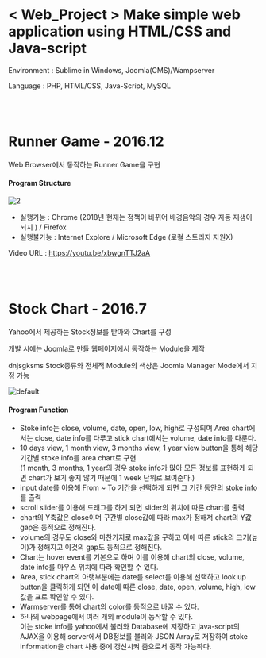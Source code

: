 # < Web_Project > Make simple web application using HTML/CSS and Java-script

<p>Environment : Sublime in Windows, Joomla(CMS)/Wampserver </p>
<p>Language : PHP, HTML/CSS, Java-Script, MySQL </p>

<br><br>

# Runner Game - 2016.12
<p> Web Browser에서 동작하는 Runner Game을 구현 </p>

#### Program Structure
![2](https://user-images.githubusercontent.com/21214309/48601360-dada7300-e9b2-11e8-8b19-10ff36421000.JPG)

- 실행가능 : Chrome (2018년 현재는 정책이 바뀌어 배경음악의 경우 자동 재생이 되지 ) / Firefox
- 실행불가능 : Internet Explore / Microsoft Edge (로컬 스토리지 지원X)

Video URL : https://youtu.be/xbwgnTTJ2aA

<br><br>

# Stock Chart - 2016.7
<p> Yahoo에서 제공하는 Stock정보를 받아와 Chart를 구성 </p>
<p> 개발 시에는 Joomla로 만들 웹페이지에서 동작하는 Module을 제작 </p>
<p> dnjsgksms Stock종류와 전체적 Module의 색상은 Joomla Manager Mode에서 지정 가능</p>

![default](https://user-images.githubusercontent.com/21214309/48601359-da41dc80-e9b2-11e8-9eca-c5e525bd9a44.JPG)

#### Program Function
- Stoke info는 close, volume, date, open, low, high로 구성되며 Area chart에서는 close, date info를 다루고 stick chart에서는 volume, date info를 다룬다.
- 10 days view, 1 month view, 3 months view, 1 year view button을 통해 해당 기간별 stoke info를 area chart로 구현 <br>
(1 month, 3 months, 1 year의 경우 stoke info가 많아 모든 정보를 표현하게 되면 chart가 보기 좋지 않기 때문에 1 week 단위로 보여준다.)
- input date를 이용해 From ~ To 기간을 선택하게 되면 그 기간 동안의 stoke info를 출력
- scroll slider를 이용해 드래그를 하게 되면 slider의 위치에 따른 chart를 출력
- chart의 Y축값은 close이며 구간별 close값에 따라 max가 정해져 chart의 Y값 gap은 동적으로 정해진다.
- volume의 경우도 close와 마찬가지로 max값을 구하고 이에 따른 stick의 크기(높이)가 정해지고 이것의 gap도 동적으로 정해진다.
- Chart는 hover event를 기본으로 하며 이를 이용해 chart의 close, volume, date info를 마우스 위치에 따라 확인할 수 있다.
- Area, stick chart의 아랫부분에는 date를 select를 이용해 선택하고 look up button을 클릭하게 되면 이 date에 따른 close, date, open, volume, high, low값을 표로 확인할 수 있다.
- Warmserver를 통해 chart의 color를 동적으로 바꿀 수 있다.
- 하나의 webpage에서 여러 개의 module이 동작할 수 있다. <br>
이는 stoke info를 yahoo에서 불러와 Database에 저장하고 java-script의 AJAX을 이용해 server에서 DB정보를 불러와 JSON Array로 저장하여 stoke information을 chart 사용 중에 갱신시켜 줌으로서 동작 가능하다.
